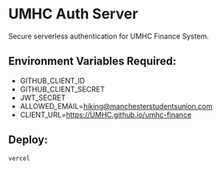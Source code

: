 # UMHC Auth Server

Secure serverless authentication for UMHC Finance System.

## Environment Variables Required:
- GITHUB_CLIENT_ID
- GITHUB_CLIENT_SECRET  
- JWT_SECRET
- ALLOWED_EMAIL=hiking@manchesterstudentsunion.com
- CLIENT_URL=https://UMHC.github.io/umhc-finance

## Deploy:
```bash
vercel